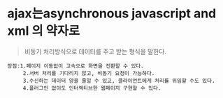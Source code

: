 # ajax는asynchronous javascript and xml 의 약자로 
  >비동기 처리방식으로 데이터를 주고 받는 형식을 말한다.
  
  ```
  장점:1.페이지 이동없이 고속으로 화면을 전환할 수 있다.
       2.서버 처리를 기다리지 않고, 비동기 요청이 가능하다.
       3.수신하는 데이터 양을 줄일 수 있고, 클라이언트에게 처리를 위임할 수도 있다.
       4.플러그인 없이도 인터렉티브한 웹페이지 구현할 수 있다.
  ```
